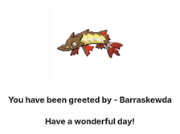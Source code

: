 <p align="center">
    <img src="https://raw.githubusercontent.com/PokeAPI/sprites/master/sprites/pokemon/847.png" width="150" height="150">
</p>
<h3 align="center">You have been greeted by - <b>Barraskewda</b></h3>
<h3 align="center">Have a wonderful day!</h3>
